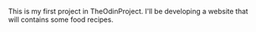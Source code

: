 This is my first project in TheOdinProject.
I'll be developing a website that will contains some food recipes.